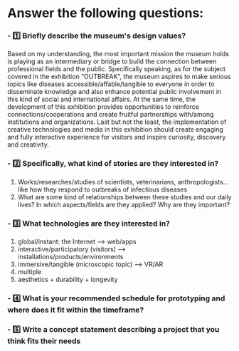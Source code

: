 # Answer the following questions:

### - :one: Briefly describe the museum's design values?
Based on my understanding, the most important mission the museum holds is playing as an intermediary or bridge to build the connection between professional fields and the public. Specifically speaking, as for the subject covered in the exhibition&nbsp;“OUTBREAK”, the museum aspires to make serious topics like diseases accessible/affable/tangible to everyone in order to disseminate knowledge and also enhance potential public involvement in this kind of social and international affairs. At the same time, the development of this exhibition provides opportunities to reinforce connections/cooperations and create fruitful partnerships with/among institutions and organizations. Last but not the least, the implementation of creative technologies and media in this exhibition should create engaging and fully interactive experience for visitors and inspire curiosity, discovery and creativity.
### - :two: Specifically, what kind of stories are they interested in?
1. Works/researches/studies of scientists, veterinarians, anthropologists… like how they respond to outbreaks of infectious diseases
2. What are some kind of relationships between these studies and our daily lives? In which aspects/fields are they applied? Why are they important?
### - :three: What technologies are they interested in?
1. global/instant: the Internet —> web/apps
2. interactive/participatory (visitors) —> installations/products/environments
3. immersive/tangible (microscopic topic) —> VR/AR
4. multiple
5. aesthetics + durability + longevity
### - :four: What is your recommended schedule for prototyping and where does it fit within the timeframe?
### - :five: Write a concept statement describing a project that you think fits their needs
